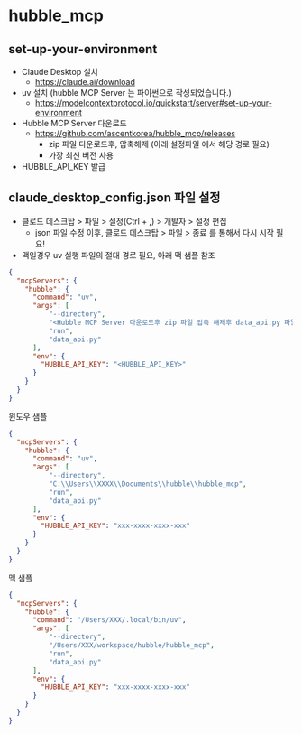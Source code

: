 # hubble_mcp

## set-up-your-environment

* Claude Desktop 설치
  * https://claude.ai/download
* uv 설치 (hubble MCP Server 는 파이썬으로 작성되었습니다.)
  * https://modelcontextprotocol.io/quickstart/server#set-up-your-environment
* Hubble MCP Server 다운로드
  * https://github.com/ascentkorea/hubble_mcp/releases
    * zip 파일 다운로드후, 압축해제 (아래 설정파일 에서 해당 경로 필요)
    * 가장 최신 버전 사용
* HUBBLE_API_KEY 발급

## claude_desktop_config.json  파일 설정

* 클로드 데스크탑 > 파일 > 설정(Ctrl + ,) > 개발자 > 설정 편집
  * json 파일 수정 이후, 클로드 데스크탑 > 파일 > 종료 를 통해서 다시 시작 필요!
* 맥일경우 uv 실행 파일의 절대 경로 필요, 아래 맥 샘플 참조


```json
{
  "mcpServers": {
    "hubble": {
      "command": "uv",
      "args": [
          "--directory",
          "<Hubble MCP Server 다운로드후 zip 파일 압축 해제후 data_api.py 파일 있는 경로>",
          "run",
          "data_api.py"
      ],
      "env": {
        "HUBBLE_API_KEY": "<HUBBLE_API_KEY>"
      }
    }
  }
}
```

윈도우 샘플
```json
{
  "mcpServers": {
    "hubble": {
      "command": "uv",
      "args": [
          "--directory",
          "C:\\Users\\XXXX\\Documents\\hubble\\hubble_mcp",
          "run",
          "data_api.py"
      ],
      "env": {
        "HUBBLE_API_KEY": "xxx-xxxx-xxxx-xxx"
      }
    }
  }
}
```

맥 샘플
```json
{
  "mcpServers": {
    "hubble": {
      "command": "/Users/XXX/.local/bin/uv",
      "args": [
          "--directory",
          "/Users/XXX/workspace/hubble/hubble_mcp",
          "run",
          "data_api.py"
      ],
      "env": {
        "HUBBLE_API_KEY": "xxx-xxxx-xxxx-xxx"
      }
    }
  }
}
```

